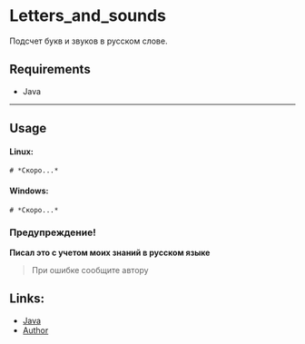# Letters_and_sounds
Подсчет букв и звуков в русском слове. 

## Requirements
- Java

----------------------------------------------------------------------------------------------

## Usage
#### Linux:
```
# *Скоро...*
```
#### Windows:
```
# *Скоро...*
```

### Предупреждение!
**Писал это с учетом моих знаний в русском языке**
> При ошибке сообщите автору

## Links:
 - [Java](https://www.java.com)
 - [Author](https://vk.com/ferius_057)
